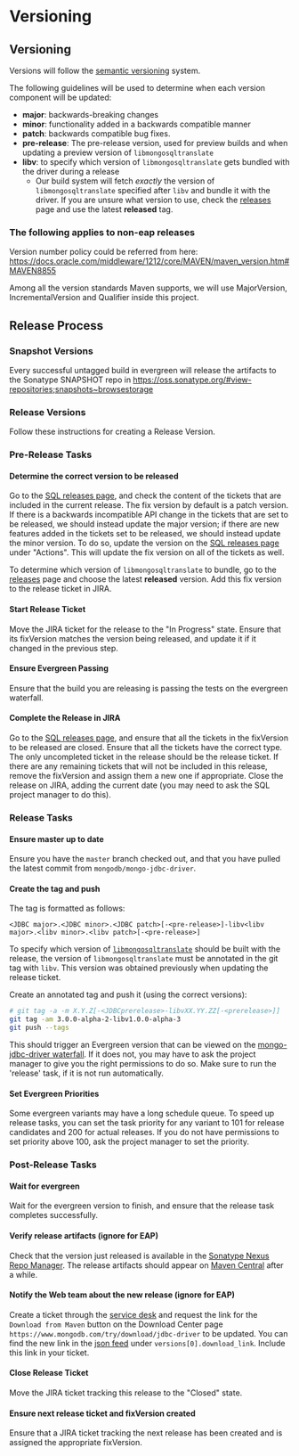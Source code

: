 # Versioning

## Versioning

Versions will follow the [semantic versioning](https://semver.org/) system.

The following guidelines will be used to determine when each version component will be updated:
- **major**: backwards-breaking changes
- **minor**: functionality added in a backwards compatible manner
- **patch**: backwards compatible bug fixes.
- **pre-release**: The pre-release version, used for preview builds and when updating a preview version of `libmongosqltranslate`
- **libv**: to specify which version of `libmongosqltranslate` gets bundled with the driver during a release
  - Our build system will fetch *exactly* the version of `libmongosqltranslate` specified after `libv` and bundle it with the driver. If you are unsure
  what version to use, check the [releases](https://jira.mongodb.org/projects/SQL?selectedItem=com.atlassian.jira.jira-projects-plugin:release-page&status=released&contains=libv) page and use the latest **released** tag.

### The following applies to non-eap releases

Version number policy could be referred from here: https://docs.oracle.com/middleware/1212/core/MAVEN/maven_version.htm#MAVEN8855

Among all the version standards Maven supports, we will use MajorVersion, IncrementalVersion and Qualifier inside this project.

## Release Process

### Snapshot Versions

Every successful untagged build in evergreen will release the artifacts to the Sonatype SNAPSHOT repo in https://oss.sonatype.org/#view-repositories;snapshots~browsestorage

### Release Versions

Follow these instructions for creating a Release Version.

### Pre-Release Tasks

#### Determine the correct version to be released

Go to the [SQL releases page](https://jira.mongodb.org/projects/SQL?selectedItem=com.atlassian.jira.jira-projects-plugin%3Arelease-page&status=unreleased), and check the content of the tickets that are included in the current release. The fix version by default is a patch version. If there is a backwards incompatible API change in the tickets that are set to be released, we should instead update the major version; if there are new features added in the tickets set to be released, we should instead update the minor version. To do so, update the version on the [SQL releases page](https://jira.mongodb.org/projects/SQL?selectedItem=com.atlassian.jira.jira-projects-plugin%3Arelease-page&status=unreleased) under "Actions". This will update the fix version on all of the tickets as well.

To determine which version of `libmongosqltranslate` to bundle, go to the [releases](https://jira.mongodb.org/projects/SQL?selectedItem=com.atlassian.jira.jira-projects-plugin:release-page&status=released&contains=libv) page
and choose the latest **released** version. Add this fix version to the release ticket in JIRA.

#### Start Release Ticket
Move the JIRA ticket for the release to the "In Progress" state.
Ensure that its fixVersion matches the version being released, and update it if it changed in the previous step.

#### Ensure Evergreen Passing
Ensure that the build you are releasing is passing the tests on the evergreen waterfall.

#### Complete the Release in JIRA
Go to the [SQL releases page](https://jira.mongodb.org/projects/SQL?selectedItem=com.atlassian.jira.jira-projects-plugin%3Arelease-page&status=unreleased), and ensure that all the tickets in the fixVersion to be released are closed.
Ensure that all the tickets have the correct type.
The only uncompleted ticket in the release should be the release ticket.
If there are any remaining tickets that will not be included in this release, remove the fixVersion and assign them a new one if appropriate.
Close the release on JIRA, adding the current date (you may need to ask the SQL project manager to do this).

### Release Tasks

#### Ensure master up to date
Ensure you have the `master` branch checked out, and that you have pulled the latest commit from `mongodb/mongo-jdbc-driver`.

#### Create the tag and push

The tag is formatted as follows:

`<JDBC major>.<JDBC minor>.<JDBC patch>[-<pre-release>]-libv<libv major>.<libv minor>.<libv patch>[-<pre-release>]`

To specify which version of [`libmongosqltranslate`](https://github.com/10gen/mongosql-rs) should be built with the release, the version
of `libmongosqltranslate` must be annotated in the git tag with `libv`. This version was obtained previously when updating the release ticket.

Create an annotated tag and push it (using the correct versions):

```sh
# git tag -a -m X.Y.Z[-<JDBCprerelease>-libvXX.YY.ZZ[-<prerelease>]]
git tag -am 3.0.0-alpha-2-libv1.0.0-alpha-3
git push --tags
```

This should trigger an Evergreen version that can be viewed on the [mongo-jdbc-driver waterfall](https://evergreen.mongodb.com/waterfall/mongo-jdbc-driver).
If it does not, you may have to ask the project manager to give you the right permissions to do so.
Make sure to run the 'release' task, if it is not run automatically.

#### Set Evergreen Priorities
Some evergreen variants may have a long schedule queue.
To speed up release tasks, you can set the task priority for any variant to 101 for release candidates and 200 for actual releases.
If you do not have permissions to set priority above 100, ask the project manager to set the
priority.

### Post-Release Tasks

#### Wait for evergreen
Wait for the evergreen version to finish, and ensure that the release task completes successfully.

#### Verify release artifacts (ignore for EAP)
Check that the version just released is available in the [Sonatype Nexus Repo Manager](https://oss.sonatype.org/#nexus-search;quick~mongodb-jdbc).
The release artifacts should appear on [Maven Central](https://search.maven.org/search?q=g:org.mongodb%20AND%20a:mongodb-jdbc) after a while.

#### Notify the Web team about the new release (ignore for EAP)
Create a ticket through the [service desk](https://jira.mongodb.org/plugins/servlet/desk/portal/61/create/926) and request the link for the `Download from Maven` button on the Download Center page `https://www.mongodb.com/try/download/jdbc-driver` to be updated.
You can find the new link in the [json feed](https://translators-connectors-releases.s3.amazonaws.com/mongo-jdbc-driver/mongo-jdbc-downloads.json) under `versions[0].download_link`. Include this link in your ticket.

#### Close Release Ticket
Move the JIRA ticket tracking this release to the "Closed" state.

#### Ensure next release ticket and fixVersion created
Ensure that a JIRA ticket tracking the next release has been created
and is assigned the appropriate fixVersion.
